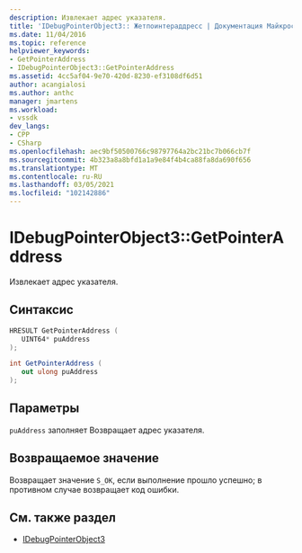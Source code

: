 ```yaml
---
description: Извлекает адрес указателя.
title: 'IDebugPointerObject3:: Жетпоинтераддресс | Документация Майкрософт'
ms.date: 11/04/2016
ms.topic: reference
helpviewer_keywords:
- GetPointerAddress
- IDebugPointerObject3::GetPointerAddress
ms.assetid: 4cc5af04-9e70-420d-8230-ef3108df6d51
author: acangialosi
ms.author: anthc
manager: jmartens
ms.workload:
- vssdk
dev_langs:
- CPP
- CSharp
ms.openlocfilehash: aec9bf50500766c98797764a2bc21bc7b066cb7f
ms.sourcegitcommit: 4b323a8a8bfd1a1a9e84f4b4ca88fa8da690f656
ms.translationtype: MT
ms.contentlocale: ru-RU
ms.lasthandoff: 03/05/2021
ms.locfileid: "102142886"
---
```

# <a name="idebugpointerobject3getpointeraddress"></a>IDebugPointerObject3::GetPointerAddress
Извлекает адрес указателя.

## <a name="syntax"></a>Синтаксис

```cpp
HRESULT GetPointerAddress (
   UINT64* puAddress
);
```

```csharp
int GetPointerAddress (
   out ulong puAddress
);
```

## <a name="parameters"></a>Параметры
`puAddress` заполняет Возвращает адрес указателя.

## <a name="return-value"></a>Возвращаемое значение
 Возвращает значение `S_OK`, если выполнение прошло успешно; в противном случае возвращает код ошибки.

## <a name="see-also"></a>См. также раздел
- [IDebugPointerObject3](../../../extensibility/debugger/reference/idebugpointerobject3.md)
